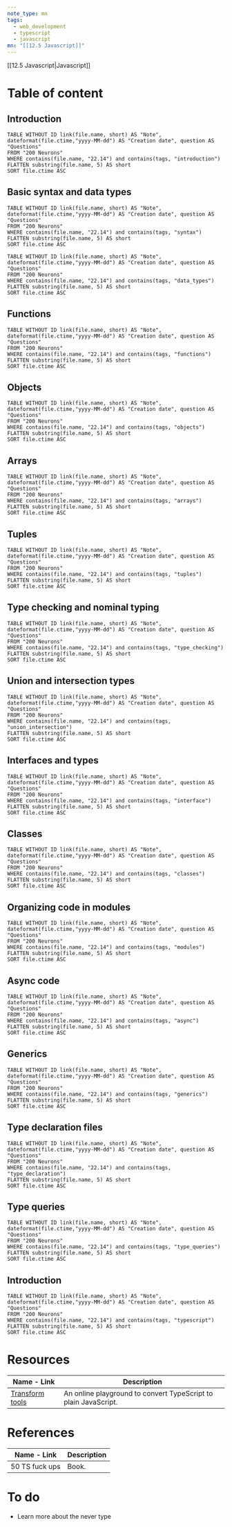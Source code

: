 ```yaml
---
note_type: mn
tags:
  - web_development
  - typescript
  - javascript
mn: "[[12.5 Javascript]]"
---
```

[[12.5 Javascript|Javascript]]


# Table of content

## Introduction
```dataview 
TABLE WITHOUT ID link(file.name, short) AS "Note",   dateformat(file.ctime,"yyyy-MM-dd") AS "Creation date", question AS "Questions"
FROM "200 Neurons"
WHERE contains(file.name, "22.14") and contains(tags, "introduction")
FLATTEN substring(file.name, 5) AS short
SORT file.ctime ASC
```

## Basic syntax and data types
```dataview 
TABLE WITHOUT ID link(file.name, short) AS "Note",   dateformat(file.ctime,"yyyy-MM-dd") AS "Creation date", question AS "Questions"
FROM "200 Neurons"
WHERE contains(file.name, "22.14") and contains(tags, "syntax")
FLATTEN substring(file.name, 5) AS short
SORT file.ctime ASC
```

```dataview 
TABLE WITHOUT ID link(file.name, short) AS "Note",   dateformat(file.ctime,"yyyy-MM-dd") AS "Creation date", question AS "Questions"
FROM "200 Neurons"
WHERE contains(file.name, "22.14") and contains(tags, "data_types")
FLATTEN substring(file.name, 5) AS short
SORT file.ctime ASC
```



## Functions
```dataview 
TABLE WITHOUT ID link(file.name, short) AS "Note",   dateformat(file.ctime,"yyyy-MM-dd") AS "Creation date", question AS "Questions"
FROM "200 Neurons"
WHERE contains(file.name, "22.14") and contains(tags, "functions")
FLATTEN substring(file.name, 5) AS short
SORT file.ctime ASC
```
## Objects
```dataview 
TABLE WITHOUT ID link(file.name, short) AS "Note",   dateformat(file.ctime,"yyyy-MM-dd") AS "Creation date", question AS "Questions"
FROM "200 Neurons"
WHERE contains(file.name, "22.14") and contains(tags, "objects")
FLATTEN substring(file.name, 5) AS short
SORT file.ctime ASC
```
## Arrays
```dataview 
TABLE WITHOUT ID link(file.name, short) AS "Note",   dateformat(file.ctime,"yyyy-MM-dd") AS "Creation date", question AS "Questions"
FROM "200 Neurons"
WHERE contains(file.name, "22.14") and contains(tags, "arrays")
FLATTEN substring(file.name, 5) AS short
SORT file.ctime ASC
```
## Tuples
```dataview 
TABLE WITHOUT ID link(file.name, short) AS "Note",   dateformat(file.ctime,"yyyy-MM-dd") AS "Creation date", question AS "Questions"
FROM "200 Neurons"
WHERE contains(file.name, "22.14") and contains(tags, "tuples")
FLATTEN substring(file.name, 5) AS short
SORT file.ctime ASC
```
## Type checking and nominal typing
```dataview 
TABLE WITHOUT ID link(file.name, short) AS "Note",   dateformat(file.ctime,"yyyy-MM-dd") AS "Creation date", question AS "Questions"
FROM "200 Neurons"
WHERE contains(file.name, "22.14") and contains(tags, "type_checking")
FLATTEN substring(file.name, 5) AS short
SORT file.ctime ASC
```
## Union and intersection types
```dataview 
TABLE WITHOUT ID link(file.name, short) AS "Note",   dateformat(file.ctime,"yyyy-MM-dd") AS "Creation date", question AS "Questions"
FROM "200 Neurons"
WHERE contains(file.name, "22.14") and contains(tags, "union_intersection")
FLATTEN substring(file.name, 5) AS short
SORT file.ctime ASC
```
## Interfaces and types
```dataview 
TABLE WITHOUT ID link(file.name, short) AS "Note",   dateformat(file.ctime,"yyyy-MM-dd") AS "Creation date", question AS "Questions"
FROM "200 Neurons"
WHERE contains(file.name, "22.14") and contains(tags, "interface")
FLATTEN substring(file.name, 5) AS short
SORT file.ctime ASC
```
## Classes
```dataview 
TABLE WITHOUT ID link(file.name, short) AS "Note",   dateformat(file.ctime,"yyyy-MM-dd") AS "Creation date", question AS "Questions"
FROM "200 Neurons"
WHERE contains(file.name, "22.14") and contains(tags, "classes")
FLATTEN substring(file.name, 5) AS short
SORT file.ctime ASC
```
## Organizing code in modules
```dataview 
TABLE WITHOUT ID link(file.name, short) AS "Note",   dateformat(file.ctime,"yyyy-MM-dd") AS "Creation date", question AS "Questions"
FROM "200 Neurons"
WHERE contains(file.name, "22.14") and contains(tags, "modules")
FLATTEN substring(file.name, 5) AS short
SORT file.ctime ASC
```
## Async code
```dataview 
TABLE WITHOUT ID link(file.name, short) AS "Note",   dateformat(file.ctime,"yyyy-MM-dd") AS "Creation date", question AS "Questions"
FROM "200 Neurons"
WHERE contains(file.name, "22.14") and contains(tags, "async")
FLATTEN substring(file.name, 5) AS short
SORT file.ctime ASC
```

## Generics
```dataview 
TABLE WITHOUT ID link(file.name, short) AS "Note",   dateformat(file.ctime,"yyyy-MM-dd") AS "Creation date", question AS "Questions"
FROM "200 Neurons"
WHERE contains(file.name, "22.14") and contains(tags, "generics")
FLATTEN substring(file.name, 5) AS short
SORT file.ctime ASC
```

## Type declaration files
```dataview 
TABLE WITHOUT ID link(file.name, short) AS "Note",   dateformat(file.ctime,"yyyy-MM-dd") AS "Creation date", question AS "Questions"
FROM "200 Neurons"
WHERE contains(file.name, "22.14") and contains(tags, "type_declaration")
FLATTEN substring(file.name, 5) AS short
SORT file.ctime ASC
```





## Type queries
```dataview 
TABLE WITHOUT ID link(file.name, short) AS "Note",   dateformat(file.ctime,"yyyy-MM-dd") AS "Creation date", question AS "Questions"
FROM "200 Neurons"
WHERE contains(file.name, "22.14") and contains(tags, "type_queries")
FLATTEN substring(file.name, 5) AS short
SORT file.ctime ASC
```
## Introduction
```dataview 
TABLE WITHOUT ID link(file.name, short) AS "Note",   dateformat(file.ctime,"yyyy-MM-dd") AS "Creation date", question AS "Questions"
FROM "200 Neurons"
WHERE contains(file.name, "22.14") and contains(tags, "typescript")
FLATTEN substring(file.name, 5) AS short
SORT file.ctime ASC
```

# Resources
| Name - Link                                                         | Description                                                     |
| ------------------------------------------------------------------- | --------------------------------------------------------------- |
| [Transform tools](https://transform.tools/typescript-to-javascript) | An online playground to convert TypeScript to plain JavaScript. |
# References
| Name - Link    | Description |
| -------------- | ----------- |
| 50 TS fuck ups | Book.       |

# To do
- Learn more about the never type